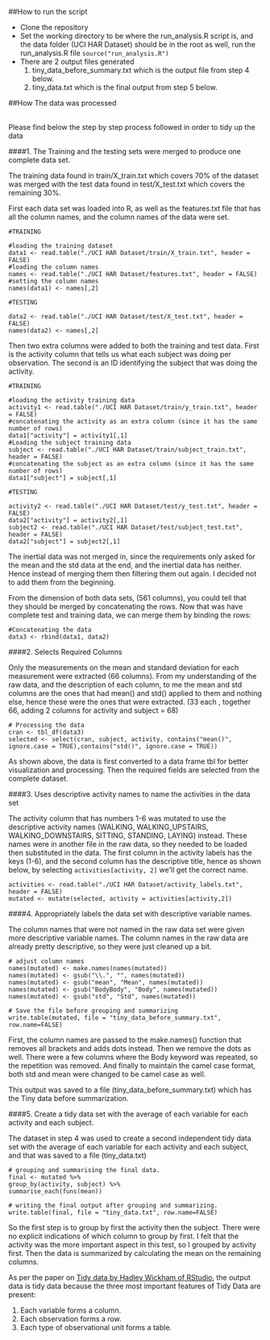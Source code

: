 ##How to run the script

* Clone the repository
* Set the working directory to be where the run_analysis.R script is, and the data folder (UCI HAR Dataset) should be in the root as well, run the run_analysis.R file `source("run_analysis.R")`
* There are 2 output files generated
 	1. tiny_data_before_summary.txt which is the output file from step 4 below.
 	2. tiny_data.txt which is the final output from step 5 below.

##How The data was processed

<br>
Please find below the step by step process followed in order to tidy up the data

####1. The Training and the testing sets were merged to produce one complete data set.

The training data found in train/X_train.txt which covers 70% of the dataset was merged with the test data found in test/X_test.txt which covers the remaining 30%.

First each data set was loaded into R, as well as the features.txt file that has all the column names, and the column names of the data were set. 

	#TRAINING
	
	#loading the training dataset
	data1 <- read.table("./UCI HAR Dataset/train/X_train.txt", header = FALSE)
	#loading the column names
	names <- read.table("./UCI HAR Dataset/features.txt", header = FALSE)
	#setting the column names
	names(data1) <- names[,2]
	
	#TESTING
	
	data2 <- read.table("./UCI HAR Dataset/test/X_test.txt", header = FALSE)
	names(data2) <- names[,2]

	
Then two extra columns were added to both the training and test data. First is the activity column that tells us what each subject was doing per observation. The second is an ID identifying the subject that was doing the activity.
	
	#TRAINING 
	
	#loading the activity training data
	activity1 <- read.table("./UCI HAR Dataset/train/y_train.txt", header = FALSE)
	#concatenating the activity as an extra column (since it has the same number of rows)
	data1["activity"] = activity1[,1]
	#Loading the subject training data
	subject <- read.table("./UCI HAR Dataset/train/subject_train.txt", header = FALSE)
	#concatenating the subject as an extra column (since it has the same number of rows)
	data1["subject"] = subject[,1]
	
	#TESTING
	
	activity2 <- read.table("./UCI HAR Dataset/test/y_test.txt", header = FALSE)
	data2["activity"] = activity2[,1]
	subject2 <- read.table("./UCI HAR Dataset/test/subject_test.txt", header = FALSE)
	data2["subject"] = subject2[,1]
	

The inertial data was not merged in, since the requirements only asked for the mean and the std data at the end, and the inertial data has neither. Hence instead of merging them then filtering them out again. I decided not to add them from the beginning.

From the dimension of both data sets, (561 columns), you could tell that they should be merged by concatenating the rows.
Now that was have complete test and training data, we can merge them by binding the rows:


	#Concatenating the data
	data3 <- rbind(data1, data2)
	

####2. Selects Required Columns

Only the measurements on the mean and standard deviation for each measurement were extracted (66 columns). From my understanding of the raw data, and the description of each column, to me the mean and std columns are the ones that had mean() and std() applied to them and nothing else, hence these were the ones that were extracted. (33 each , together 66, adding 2 columns for activity and subject = 68)

	# Processing the data
	cran <- tbl_df(data3)
	selected <- select(cran, subject, activity, contains("mean()", ignore.case = TRUE),contains("std()", ignore.case = TRUE))


As shown above, the data is first converted to a data frame tbl for better visualization and processing. Then the required fields are selected from the complete dataset. 


####3. Uses descriptive activity names to name the activities in the data set

The activity column that has numbers 1-6 was mutated to use the descriptive activity names (WALKING, WALKING_UPSTAIRS, WALKING_DOWNSTAIRS, SITTING, STANDING, LAYING) instead. These names were in another file in the raw data, so they needed to be loaded then substituted in the data.
The first column in the activity labels has the keys (1-6), and the second column has the descriptive title, hence as shown below, by selecting `activities[activity, 2]` we'll get the correct name.

	activities <- read.table("./UCI HAR Dataset/activity_labels.txt", header = FALSE)
	mutated <- mutate(selected, activity = activities[activity,2])


####4. Appropriately labels the data set with descriptive variable names. 

The column names that were not named in the raw data set were given more descriptive variable names. The column names in the raw data are already pretty descriptive, so they were just cleaned up a bit.

	# adjust column names
	names(mutated) <- make.names(names(mutated))
	names(mutated) <- gsub("\\.", "", names(mutated))
	names(mutated) <- gsub("mean", "Mean", names(mutated))
	names(mutated) <- gsub("BodyBody", "Body", names(mutated))
	names(mutated) <- gsub("std", "Std", names(mutated))

	# Save the file before grouping and summarizing
	write.table(mutated, file = "tiny_data_before_summary.txt", row.name=FALSE)


First, the column names are passed to the make.names() function that removes all brackets and adds dots instead. Then we remove the dots as well. There were a few columns where the Body keyword was repeated, so the repetition was removed. And finally to maintain the camel case format, both std and mean were changed to be camel case as well.

This output was saved to a file (tiny_data_before_summary.txt) which has the Tiny data before summarization.

####5. Create a tidy data set with the average of each variable for each activity and each subject.

The dataset in step 4 was used to create a second independent tidy data set with the average of each variable for each activity and each subject, and that was saved to a file (tiny_data.txt)

	# grouping and summarising the final data.
	final <- mutated %>%
	group_by(activity, subject) %>%
	summarise_each(funs(mean))

	# writing the final output after grouping and summarizing.
	write.table(final, file = "tiny_data.txt", row.name=FALSE)


So the first step is to group by first the activity then the subject. There were no explicit indications of which column to group by first. I felt that the activity was the more important aspect in this test, so I grouped by activity first. Then the data is summarized by calculating the mean on the remaining columns.

As per the paper on [Tidy data by Hadley Wickham of RStudio](http://vita.had.co.nz/papers/tidy-data.pdf), the output data is tidy data because the three most important features of Tidy Data are present:

1. Each variable forms a column.
2. Each observation forms a row.
3. Each type of observational unit forms a table.

